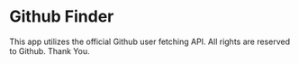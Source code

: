 # Github Finder

This app utilizes the official Github user fetching API. All rights are reserved to Github. Thank You.
